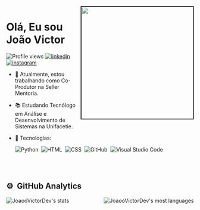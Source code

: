 <img align="right" border="2px" height="300em"  src="https://cdn.picrew.me/shareImg/org/202304/1813184_0YDc4wpa.png">

<p>
<h1 >Olá, Eu sou João Victor</h1>  
</p>
<p align="left"> <img src="https://komarev.com/ghpvc/?username=JoaooVictorDev&color=green" alt="Profile views" />
 
<a href="https://linkedin.com/in/joao-oliveira-b69829207" target="_blank">
<img src="https://img.shields.io/badge/-linkedin-05122A?style=flat&logo=linkedin" alt="linkedin"/>
</a>
  
<a href="https://instagram.com/joaoo_l340" target="_blank">
<img src="https://img.shields.io/badge/-Instagram-05122A?style=flat&logo=instagram" alt="instagram"/>
</a>
  
</p>
  
- 🔭 Atualmente, estou trabalhando como Co-Produtor na Seller Mentoria.
- 📚 Estudando Tecnólogo em Análise e Desenvolvimento de Sistemas na Unifacetie.
- 💬 Tecnologias:

  ![Python](https://img.shields.io/badge/-Python-05122A?style=flat&logo=Python)&nbsp;
  ![HTML](https://img.shields.io/badge/-HTML-05122A?style=flat&logo=HTML5)&nbsp;
  ![CSS](https://img.shields.io/badge/-CSS-05122A?style=flat&logo=CSS3&logoColor=1572B6)&nbsp;
  ![GitHub](https://img.shields.io/badge/-GitHub-05122A?style=flat&logo=github)&nbsp;
  ![Visual Studio Code](https://img.shields.io/badge/-Visual%20Studio%20Code-05122A?style=flat&logo=visual-studio-code&logoColor=007ACC)&nbsp;
 
  
  <br><br>

## ⚙️ &nbsp;GitHub Analytics

<p>
<img align="left"src="https://github-readme-stats.vercel.app/api?username=JoaooVictorDev&show_icons=true&theme=material-palenight" alt="JoaooVictorDev's stats"/>
<img align="right" src="https://github-readme-stats.vercel.app/api/top-langs/?username=JoaooVictorDev&layout=compact&theme=material-palenight" alt="JoaooVictorDev's most languages"/>
</p>

<br><br>

